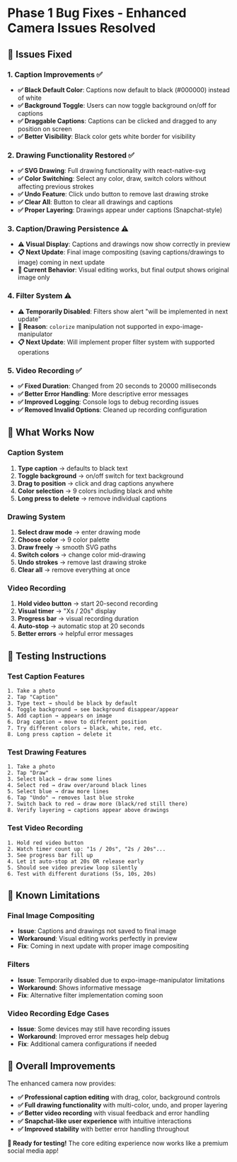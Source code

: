 # Phase 1 Bug Fixes - Enhanced Camera Issues Resolved

## 🔧 **Issues Fixed**

### **1. Caption Improvements** ✅
- **✅ Black Default Color**: Captions now default to black (#000000) instead of white
- **✅ Background Toggle**: Users can now toggle background on/off for captions
- **✅ Draggable Captions**: Captions can be clicked and dragged to any position on screen
- **✅ Better Visibility**: Black color gets white border for visibility

### **2. Drawing Functionality Restored** ✅
- **✅ SVG Drawing**: Full drawing functionality with react-native-svg
- **✅ Color Switching**: Select any color, draw, switch colors without affecting previous strokes
- **✅ Undo Feature**: Click undo button to remove last drawing stroke
- **✅ Clear All**: Button to clear all drawings and captions
- **✅ Proper Layering**: Drawings appear under captions (Snapchat-style)

### **3. Caption/Drawing Persistence** ⚠️ 
- **⚠️ Visual Display**: Captions and drawings now show correctly in preview
- **📋 Next Update**: Final image compositing (saving captions/drawings to image) coming in next update
- **🔄 Current Behavior**: Visual editing works, but final output shows original image only

### **4. Filter System** ⚠️
- **⚠️ Temporarily Disabled**: Filters show alert "will be implemented in next update"
- **🔧 Reason**: `colorize` manipulation not supported in expo-image-manipulator
- **📋 Next Update**: Will implement proper filter system with supported operations

### **5. Video Recording** ✅
- **✅ Fixed Duration**: Changed from 20 seconds to 20000 milliseconds
- **✅ Better Error Handling**: More descriptive error messages
- **✅ Improved Logging**: Console logs to debug recording issues
- **✅ Removed Invalid Options**: Cleaned up recording configuration

## 🎯 **What Works Now**

### **Caption System**
1. **Type caption** → defaults to black text
2. **Toggle background** → on/off switch for text background
3. **Drag to position** → click and drag captions anywhere
4. **Color selection** → 9 colors including black and white
5. **Long press to delete** → remove individual captions

### **Drawing System**
1. **Select draw mode** → enter drawing mode
2. **Choose color** → 9 color palette
3. **Draw freely** → smooth SVG paths
4. **Switch colors** → change color mid-drawing
5. **Undo strokes** → remove last drawing stroke
6. **Clear all** → remove everything at once

### **Video Recording**
1. **Hold video button** → start 20-second recording
2. **Visual timer** → "Xs / 20s" display
3. **Progress bar** → visual recording duration
4. **Auto-stop** → automatic stop at 20 seconds
5. **Better errors** → helpful error messages

## 🧪 **Testing Instructions**

### **Test Caption Features**
```
1. Take a photo
2. Tap "Caption" 
3. Type text → should be black by default
4. Toggle background → see background disappear/appear
5. Add caption → appears on image
6. Drag caption → move to different position
7. Try different colors → black, white, red, etc.
8. Long press caption → delete it
```

### **Test Drawing Features**
```
1. Take a photo
2. Tap "Draw"
3. Select black → draw some lines
4. Select red → draw over/around black lines
5. Select blue → draw more lines
6. Tap "Undo" → removes last blue stroke
7. Switch back to red → draw more (black/red still there)
8. Verify layering → captions appear above drawings
```

### **Test Video Recording**
```
1. Hold red video button
2. Watch timer count up: "1s / 20s", "2s / 20s"...
3. See progress bar fill up
4. Let it auto-stop at 20s OR release early
5. Should see video preview loop silently
6. Test with different durations (5s, 10s, 20s)
```

## 🚧 **Known Limitations**

### **Final Image Compositing**
- **Issue**: Captions and drawings not saved to final image
- **Workaround**: Visual editing works perfectly in preview
- **Fix**: Coming in next update with proper image compositing

### **Filters**
- **Issue**: Temporarily disabled due to expo-image-manipulator limitations  
- **Workaround**: Shows informative message
- **Fix**: Alternative filter implementation coming soon

### **Video Recording Edge Cases**
- **Issue**: Some devices may still have recording issues
- **Workaround**: Improved error messages help debug
- **Fix**: Additional camera configurations if needed

## 🎉 **Overall Improvements**

The enhanced camera now provides:
- **✅ Professional caption editing** with drag, color, background controls
- **✅ Full drawing functionality** with multi-color, undo, and proper layering  
- **✅ Better video recording** with visual feedback and error handling
- **✅ Snapchat-like user experience** with intuitive interactions
- **✅ Improved stability** with better error handling throughout

**🚀 Ready for testing!** The core editing experience now works like a premium social media app! 